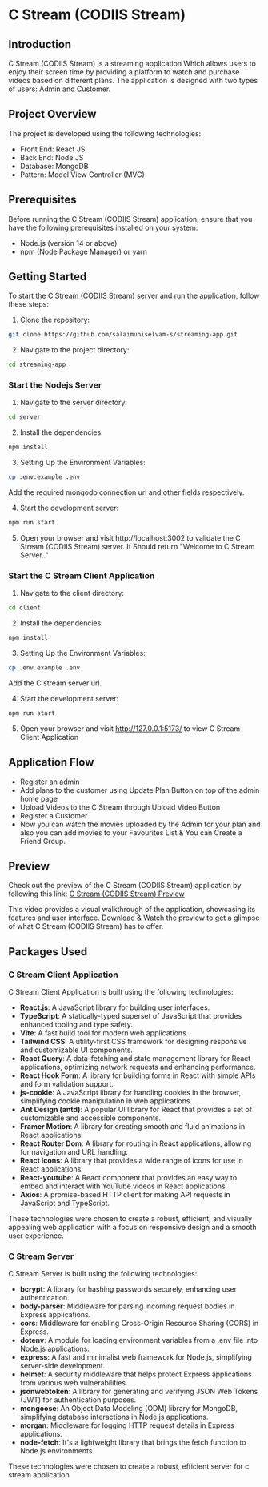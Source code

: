 # C Stream (CODIIS Stream)

## Introduction

C Stream (CODIIS Stream) is a streaming application Which allows users to enjoy their screen time by providing a platform to watch and purchase videos based on different plans. The application is designed with two types of users: Admin and Customer.

## Project Overview

The project is developed using the following technologies:

- Front End: React JS
- Back End: Node JS
- Database: MongoDB
- Pattern: Model View Controller (MVC)

## Prerequisites

Before running the C Stream (CODIIS Stream) application, ensure that you have the following prerequisites installed on your system:

- Node.js (version 14 or above)
- npm (Node Package Manager) or yarn

## Getting Started

To start the C Stream (CODIIS Stream) server and run the application, follow these steps:

1. Clone the repository:

```bash
git clone https://github.com/salaimuniselvam-s/streaming-app.git
```

2. Navigate to the project directory:

```bash
cd streaming-app
```

### Start the Nodejs Server

1. Navigate to the server directory:

```bash
cd server
```

2. Install the dependencies:

```bash
npm install
```

3. Setting Up the Environment Variables:

```bash
cp .env.example .env
```

Add the required mongodb connection url and other fields respectively.

4. Start the development server:

```bash
npm run start
```

5. Open your browser and visit http://localhost:3002 to validate the C Stream (CODIIS Stream) server. It Should return "Welcome to C Stream Server.."

### Start the C Stream Client Application

1. Navigate to the client directory:

```bash
cd client
```

2. Install the dependencies:

```bash
npm install
```

3. Setting Up the Environment Variables:

```bash
cp .env.example .env
```

Add the C stream server url.

4. Start the development server:

```bash
npm run start
```

5. Open your browser and visit http://127.0.0.1:5173/ to view C Stream Client Application

## Application Flow

- Register an admin
- Add plans to the customer using Update Plan Button on top of the admin home page
- Upload Videos to the C Stream through Upload Video Button
- Register a Customer
- Now you can watch the movies uploaded by the Admin for your plan and also you can add movies to your Favourites List & You can Create a Friend Group.

## Preview

Check out the preview of the C Stream (CODIIS Stream) application by following this link: [C Stream (CODIIS Stream) Preview]()

This video provides a visual walkthrough of the application, showcasing its features and user interface. Download & Watch the preview to get a glimpse of what C Stream (CODIIS Stream) has to offer.

## Packages Used

### C Stream Client Application

C Stream Client Application is built using the following technologies:

- **React.js**: A JavaScript library for building user interfaces.
- **TypeScript**: A statically-typed superset of JavaScript that provides enhanced tooling and type safety.
- **Vite**: A fast build tool for modern web applications.
- **Tailwind CSS**: A utility-first CSS framework for designing responsive and customizable UI components.
- **React Query**: A data-fetching and state management library for React applications, optimizing network requests and enhancing performance.
- **React Hook Form**: A library for building forms in React with simple APIs and form validation support.
- **js-cookie**: A JavaScript library for handling cookies in the browser, simplifying cookie manipulation in web applications.
- **Ant Design (antd)**: A popular UI library for React that provides a set of customizable and accessible components.
- **Framer Motion**: A library for creating smooth and fluid animations in React applications.
- **React Router Dom**: A library for routing in React applications, allowing for navigation and URL handling.
- **React Icons**: A library that provides a wide range of icons for use in React applications.
- **React-youtube**: A React component that provides an easy way to embed and interact with YouTube videos in React applications.
- **Axios**: A promise-based HTTP client for making API requests in JavaScript and TypeScript.

These technologies were chosen to create a robust, efficient, and visually appealing web application with a focus on responsive design and a smooth user experience.

### C Stream Server

C Stream Server is built using the following technologies:

- **bcrypt**: A library for hashing passwords securely, enhancing user authentication.
- **body-parser**: Middleware for parsing incoming request bodies in Express applications.
- **cors**: Middleware for enabling Cross-Origin Resource Sharing (CORS) in Express.
- **dotenv**: A module for loading environment variables from a .env file into Node.js applications.
- **express**: A fast and minimalist web framework for Node.js, simplifying server-side development.
- **helmet**: A security middleware that helps protect Express applications from various web vulnerabilities.
- **jsonwebtoken**: A library for generating and verifying JSON Web Tokens (JWT) for authentication purposes.
- **mongoose**: An Object Data Modeling (ODM) library for MongoDB, simplifying database interactions in Node.js applications.
- **morgan**: Middleware for logging HTTP request details in Express applications.
- **node-fetch**: It's a lightweight library that brings the fetch function to Node.js environments.

These technologies were chosen to create a robust, efficient server for c stream application
